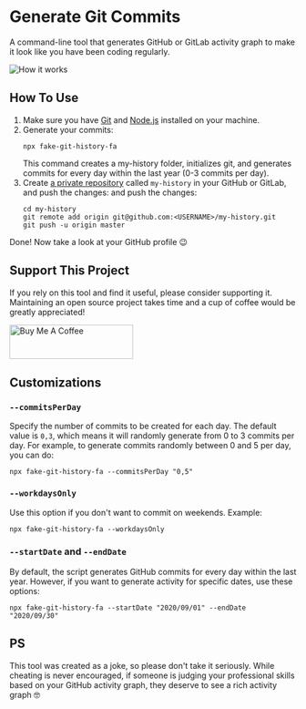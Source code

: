 # Generate Git Commits

A command-line tool that generates GitHub or GitLab activity graph to make it look like you have been coding regularly.

<img src="https://dl.dropboxusercontent.com/s/q2iinti6v0zbhzs/contributions.gif?dl=0" alt="How it works" />

## How To Use

1. Make sure you have [Git](https://git-scm.com/book/en/v2/Getting-Started-Installing-Git) and
   [Node.js](https://nodejs.org/en/download/) installed on your machine.
2. Generate your commits:
   ```shell script
   npx fake-git-history-fa
   ```
   This command creates a my-history folder, initializes git, and generates commits for every day within the last year (0-3 commits per day).
3. Create [a private repository](https://github.com/new) called `my-history` in your GitHub or GitLab, and push the changes:
   and push the changes:
   ```shell script
   cd my-history
   git remote add origin git@github.com:<USERNAME>/my-history.git
   git push -u origin master
   ```

Done! Now take a look at your GitHub profile 😉

## Support This Project

If you rely on this tool and find it useful, please consider supporting it. Maintaining an open source project takes time and a cup of coffee would be greatly appreciated!

<a href="https://www.buymeacoffee.com/artiebits" target="_blank"><img src="https://cdn.buymeacoffee.com/buttons/v2/default-yellow.png" alt="Buy Me A Coffee" style="height: 60px !important;width: 217px !important;" ></a>

## Customizations

### `--commitsPerDay`

Specify the number of commits to be created for each day.
The default value is `0,3`, which means it will randomly generate from 0 to 3 commits per day. For example, to generate commits randomly between 0 and 5 per day, you can do:

```shell script
npx fake-git-history-fa --commitsPerDay "0,5"
```

### `--workdaysOnly`

Use this option if you don't want to commit on weekends. Example:

```shell script
npx fake-git-history-fa --workdaysOnly
```

### `--startDate` and `--endDate`

By default, the script generates GitHub commits for every day within the last year.
However, if you want to generate activity for specific dates, use these options:

```shell script
npx fake-git-history-fa --startDate "2020/09/01" --endDate "2020/09/30"
```

## PS

This tool was created as a joke, so please don't take it seriously. While cheating is never encouraged, if someone is judging your professional skills based on your GitHub activity graph, they deserve to see a rich activity graph 🤓
